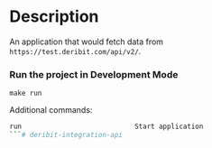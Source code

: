 # Description
An application that would fetch data from `https://test.deribit.com/api/v2/`.

### Run the project in Development Mode
```
make run
```


Additional commands:

```bash
run                            Start application
```# deribit-integration-api
